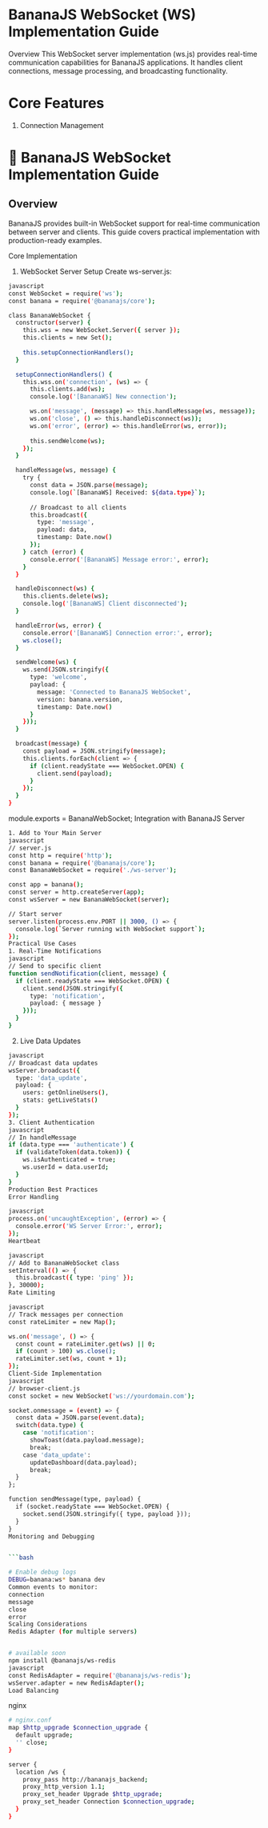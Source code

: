# BananaJS WebSocket (WS) Implementation Guide
Overview
This WebSocket server implementation (ws.js) provides real-time communication capabilities for BananaJS applications. It handles client connections, message processing, and broadcasting functionality.

# Core Features
1. Connection Management

# 🚀 BananaJS WebSocket Implementation Guide

## Overview
BananaJS provides built-in WebSocket support for real-time communication between server and clients. This guide covers practical implementation with production-ready examples.

Core Implementation
1. WebSocket Server Setup
Create ws-server.js:

```bash
javascript
const WebSocket = require('ws');
const banana = require('@bananajs/core');

class BananaWebSocket {
  constructor(server) {
    this.wss = new WebSocket.Server({ server });
    this.clients = new Set();
    
    this.setupConnectionHandlers();
  }

  setupConnectionHandlers() {
    this.wss.on('connection', (ws) => {
      this.clients.add(ws);
      console.log('[BananaWS] New connection');

      ws.on('message', (message) => this.handleMessage(ws, message));
      ws.on('close', () => this.handleDisconnect(ws));
      ws.on('error', (error) => this.handleError(ws, error));
      
      this.sendWelcome(ws);
    });
  }

  handleMessage(ws, message) {
    try {
      const data = JSON.parse(message);
      console.log(`[BananaWS] Received: ${data.type}`);
      
      // Broadcast to all clients
      this.broadcast({
        type: 'message',
        payload: data,
        timestamp: Date.now()
      });
    } catch (error) {
      console.error('[BananaWS] Message error:', error);
    }
  }

  handleDisconnect(ws) {
    this.clients.delete(ws);
    console.log('[BananaWS] Client disconnected');
  }

  handleError(ws, error) {
    console.error('[BananaWS] Connection error:', error);
    ws.close();
  }

  sendWelcome(ws) {
    ws.send(JSON.stringify({
      type: 'welcome',
      payload: {
        message: 'Connected to BananaJS WebSocket',
        version: banana.version,
        timestamp: Date.now()
      }
    }));
  }

  broadcast(message) {
    const payload = JSON.stringify(message);
    this.clients.forEach(client => {
      if (client.readyState === WebSocket.OPEN) {
        client.send(payload);
      }
    });
  }
}
```


module.exports = BananaWebSocket;
Integration with BananaJS Server

```bash
1. Add to Your Main Server
javascript
// server.js
const http = require('http');
const banana = require('@bananajs/core');
const BananaWebSocket = require('./ws-server');

const app = banana();
const server = http.createServer(app);
const wsServer = new BananaWebSocket(server);

// Start server
server.listen(process.env.PORT || 3000, () => {
  console.log(`Server running with WebSocket support`);
});
Practical Use Cases
1. Real-Time Notifications
javascript
// Send to specific client
function sendNotification(client, message) {
  if (client.readyState === WebSocket.OPEN) {
    client.send(JSON.stringify({
      type: 'notification',
      payload: { message }
    }));
  }
}
```

2. Live Data Updates

```bash
javascript
// Broadcast data updates
wsServer.broadcast({
  type: 'data_update',
  payload: {
    users: getOnlineUsers(),
    stats: getLiveStats()
  }
});
3. Client Authentication
javascript
// In handleMessage
if (data.type === 'authenticate') {
  if (validateToken(data.token)) {
    ws.isAuthenticated = true;
    ws.userId = data.userId;
  }
}
Production Best Practices
Error Handling

javascript
process.on('uncaughtException', (error) => {
  console.error('WS Server Error:', error);
});
Heartbeat

javascript
// Add to BananaWebSocket class
setInterval(() => {
  this.broadcast({ type: 'ping' });
}, 30000);
Rate Limiting

javascript
// Track messages per connection
const rateLimiter = new Map();

ws.on('message', () => {
  const count = rateLimiter.get(ws) || 0;
  if (count > 100) ws.close();
  rateLimiter.set(ws, count + 1);
});
Client-Side Implementation
javascript
// browser-client.js
const socket = new WebSocket('ws://yourdomain.com');

socket.onmessage = (event) => {
  const data = JSON.parse(event.data);
  switch(data.type) {
    case 'notification':
      showToast(data.payload.message);
      break;
    case 'data_update':
      updateDashboard(data.payload);
      break;
  }
};

function sendMessage(type, payload) {
  if (socket.readyState === WebSocket.OPEN) {
    socket.send(JSON.stringify({ type, payload }));
  }
}
Monitoring and Debugging


```bash

# Enable debug logs
DEBUG=banana:ws* banana dev
Common events to monitor:
connection
message
close
error
Scaling Considerations
Redis Adapter (for multiple servers)
```

```bash

# available soon
npm install @bananajs/ws-redis
javascript
const RedisAdapter = require('@bananajs/ws-redis');
wsServer.adapter = new RedisAdapter();
Load Balancing

```



nginx

```bash
# nginx.conf
map $http_upgrade $connection_upgrade {
  default upgrade;
  '' close;
}

server {
  location /ws {
    proxy_pass http://bananajs_backend;
    proxy_http_version 1.1;
    proxy_set_header Upgrade $http_upgrade;
    proxy_set_header Connection $connection_upgrade;
  }
}
```